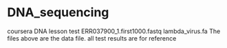 # DNA_sequencing
coursera DNA lesson test
ERR037900_1.first1000.fastq
lambda_virus.fa
The files above are the data file.
all test results are for reference
